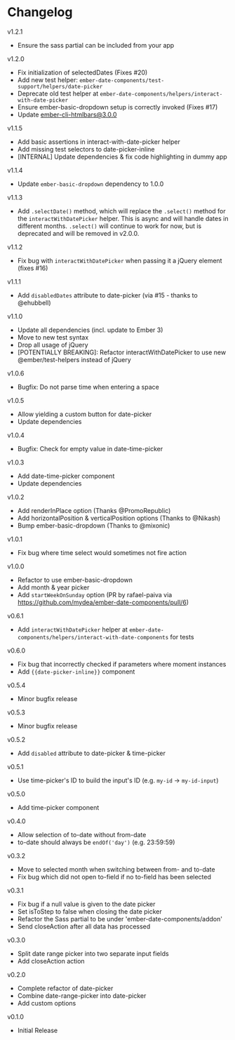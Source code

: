 # Changelog

v1.2.1

* Ensure the sass partial can be included from your app

v1.2.0

* Fix initialization of selectedDates (Fixes #20)
* Add new test helper: `ember-date-components/test-support/helpers/date-picker`
* Deprecate old test helper at `ember-date-components/helpers/interact-with-date-picker`
* Ensure ember-basic-dropdown setup is correctly invoked (Fixes #17)
* Update ember-cli-htmlbars@3.0.0

v1.1.5

* Add basic assertions in interact-with-date-picker helper
* Add missing test selectors to date-picker-inline
* [INTERNAL] Update dependencies & fix code highlighting in dummy app

v1.1.4

* Update `ember-basic-dropdown` dependency to 1.0.0

v1.1.3

* Add `.selectDate()` method, which will replace the `.select()` method for the `interactWithDatePicker` helper. This is async and will handle dates in different months. `.select()` will continue to work for now, but is deprecated and will be removed in v2.0.0.

v1.1.2

* Fix bug with `interactWithDatePicker` when passing it a jQuery element (fixes #16)

v1.1.1

* Add `disabledDates` attribute to date-picker (via #15 - thanks to @ehubbell)

v1.1.0

* Update all dependencies (incl. update to Ember 3)
* Move to new test syntax
* Drop all usage of jQuery
* [POTENTIALLY BREAKING]: Refactor interactWithDatePicker to use new @ember/test-helpers instead of jQuery

v1.0.6

* Bugfix: Do not parse time when entering a space

v1.0.5

* Allow yielding a custom button for date-picker
* Update dependencies

v1.0.4

* Bugfix: Check for empty value in date-time-picker

v1.0.3

* Add date-time-picker component
* Update dependencies

v1.0.2

* Add renderInPlace option (Thanks @PromoRepublic)
* Add horizontalPosition & verticalPosition options (Thanks to @Nikash)
* Bump ember-basic-dropdown (Thanks to @mixonic)

v1.0.1

* Fix bug where time select would sometimes not fire action

v1.0.0

* Refactor to use ember-basic-dropdown
* Add month & year picker
* Add `startWeekOnSunday` option (PR by rafael-paiva via https://github.com/mydea/ember-date-components/pull/6)

v0.6.1

* Add `interactWithDatePicker` helper at `ember-date-components/helpers/interact-with-date-components` for tests

v0.6.0

* Fix bug that incorrectly checked if parameters where moment instances
* Add `{{date-picker-inline}}` component

v0.5.4

* Minor bugfix release

v0.5.3

* Minor bugfix release

v0.5.2

* Add `disabled` attribute to date-picker & time-picker

v0.5.1

* Use time-picker's ID to build the input's ID (e.g. `my-id` -> `my-id-input`)

v0.5.0

* Add time-picker component

v0.4.0

* Allow selection of to-date without from-date
* to-date should always be `endOf('day')` (e.g. 23:59:59)

v0.3.2

* Move to selected month when switching between from- and to-date
* Fix bug which did not open to-field if no to-field has been selected

v0.3.1

* Fix bug if a null value is given to the date picker
* Set isToStep to false when closing the date picker
* Refactor the Sass partial to be under 'ember-date-components/addon'
* Send closeAction after all data has processed

v0.3.0

* Split date range picker into two separate input fields
* Add closeAction action

v0.2.0

* Complete refactor of date-picker
* Combine date-range-picker into date-picker
* Add custom options

v0.1.0

* Initial Release
